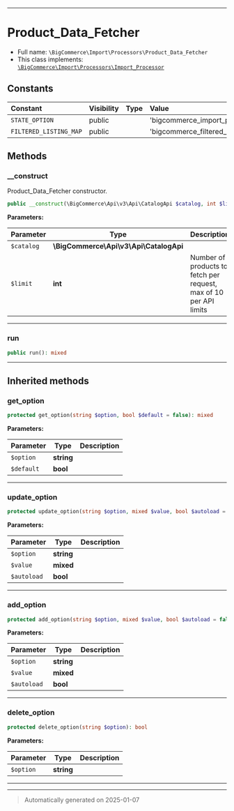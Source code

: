 ***

# Product_Data_Fetcher





* Full name: `\BigCommerce\Import\Processors\Product_Data_Fetcher`
* This class implements:
[`\BigCommerce\Import\Processors\Import_Processor`](./classes/BigCommerce/Import/Processors/Import_Processor.md)


## Constants

| Constant | Visibility | Type | Value |
|:---------|:-----------|:-----|:------|
|`STATE_OPTION`|public| |&#039;bigcommerce_import_product_id_fetcher_state&#039;|
|`FILTERED_LISTING_MAP`|public| |&#039;bigcommerce_filtered_listing_map&#039;|


## Methods


### __construct

Product_Data_Fetcher constructor.

```php
public __construct(\BigCommerce\Api\v3\Api\CatalogApi $catalog, int $limit = 10): mixed
```








**Parameters:**

| Parameter | Type | Description |
|-----------|------|-------------|
| `$catalog` | **\BigCommerce\Api\v3\Api\CatalogApi** |  |
| `$limit` | **int** | Number of products to fetch per request, max of 10 per API limits |





***

### run



```php
public run(): mixed
```












***


## Inherited methods


### get_option



```php
protected get_option(string $option, bool $default = false): mixed
```








**Parameters:**

| Parameter | Type | Description |
|-----------|------|-------------|
| `$option` | **string** |  |
| `$default` | **bool** |  |





***

### update_option



```php
protected update_option(string $option, mixed $value, bool $autoload = false): bool
```








**Parameters:**

| Parameter | Type | Description |
|-----------|------|-------------|
| `$option` | **string** |  |
| `$value` | **mixed** |  |
| `$autoload` | **bool** |  |





***

### add_option



```php
protected add_option(string $option, mixed $value, bool $autoload = false): bool
```








**Parameters:**

| Parameter | Type | Description |
|-----------|------|-------------|
| `$option` | **string** |  |
| `$value` | **mixed** |  |
| `$autoload` | **bool** |  |





***

### delete_option



```php
protected delete_option(string $option): bool
```








**Parameters:**

| Parameter | Type | Description |
|-----------|------|-------------|
| `$option` | **string** |  |





***


***
> Automatically generated on 2025-01-07
